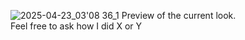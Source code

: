 <!-- ![2025-02-14_23h17,52](https://github.com/user-attachments/assets/5d99b823-0a57-44ba-a92b-8fcfc85778c7) -->
![2025-04-23_03'08 36_1](https://github.com/user-attachments/assets/865eaa24-6431-4ad2-be06-b761ba152d63)
Preview of the current look.  
Feel free to ask how I did X or Y
